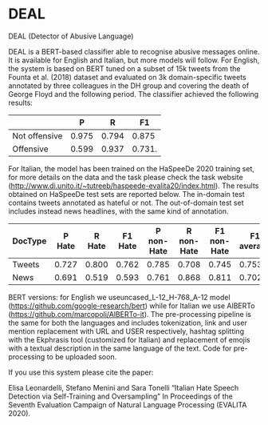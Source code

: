 # DEAL
DEAL (Detector of Abusive Language)

DEAL is a BERT-based classifier able to recognise abusive messages online. It is available for English and Italian, but more models will follow.
For English, the system is based on BERT tuned on a subset of 15k tweets from the Founta et al. (2018) dataset and evaluated on 3k domain-specific tweets annotated by three colleagues in the DH group and covering the death of George Floyd and the following period.
The classifier achieved the following results:

                     
|                |      P        |    R       |      F1     |
|----------------|---------------|------------|-------------|
|Not offensive   |      0.975    |    0.794   |      0.875  |
|Offensive       |      0.599    |    0.937   |      0.731. |


For Italian, the model has been trained on the HaSpeeDe 2020 training set, for more details on the data and the task please check the task website (http://www.di.unito.it/~tutreeb/haspeede-evalita20/index.html).
The results obtained on HaSpeeDe test sets are reported below. The in-domain test contains tweets annotated as hateful or not. The out-of-domain test set includes instead news headlines, with the same kind of annotation.



|DocType   |    P Hate      |  R Hate      |  F1 Hate      |    P non-Hate     |  R non-Hate     |  F1 non-Hate      |     F1 average   |
|----------|-----------|---------|----------|----------|--------|----------|-----------|
|Tweets    |    0.727  |  0.800  |  0.762   |    0.785 |  0.708 |  0.745   |     0.753 |
|News      |    0.691  |  0.519  |  0.593   |    0.761 |  0.868 |  0.811   |     0.702 | 


BERT versions: for English we useuncased_L-12_H-768_A-12 model (https://github.com/google-research/bert) while for Italian we use AlBERTo (https://github.com/marcopoli/AlBERTo-it).
The pre-processing pipeline is the same for both the languages and includes tokenization, link and user mention replacement with URL and USER respectively, hashtag splitting with the Ekphrasis tool  (customized for Italian) and replacement of emojis with a textual description in the same language of the text. Code for pre-processing to be uploaded soon.

If you use this system please cite the paper:

Elisa Leonardelli, Stefano Menini and Sara Tonelli “Italian Hate Speech Detection via Self-Training and Oversampling”  In Proceedings of the Seventh Evaluation Campaign of Natural Language Processing  (EVALITA 2020). 
